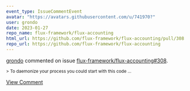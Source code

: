 ```yaml
---
event_type: IssueCommentEvent
avatar: "https://avatars.githubusercontent.com/u/741970?"
user: grondo
date: 2023-01-27
repo_name: flux-framework/flux-accounting
html_url: https://github.com/flux-framework/flux-accounting/pull/308
repo_url: https://github.com/flux-framework/flux-accounting
---
```


<a href='https://github.com/grondo' target='_blank'>grondo</a> commented on issue <a href='https://github.com/flux-framework/flux-accounting/pull/308' target='_blank'>flux-framework/flux-accounting#308</a>.

<small>> To daemonize your process you could start with this code...</small>

<a href='https://github.com/flux-framework/flux-accounting/pull/308' target='_blank'>View Comment</a>